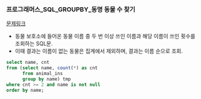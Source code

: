 ### 프로그래머스_SQL_GROUPBY_동명 동물 수 찾기
[문제링크](https://programmers.co.kr/learn/courses/30/parts/17044)

- 동물 보호소에 들어온 동물 이름 중 두 번 이상 쓰인 이름과 해당 이름이 쓰인 횟수를 조회하는 SQL문. 
- 이때 결과는 이름이 없는 동물은 집계에서 제외하며, 결과는 이름 순으로 조회.


```sql
select name, cnt
from (select name, count(*) as cnt
      from animal_ins
      group by name) tmp
where cnt >= 2 and name is not null
order by name;
```
